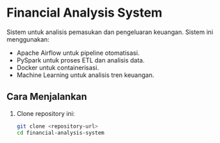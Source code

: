 # Financial Analysis System

Sistem untuk analisis pemasukan dan pengeluaran keuangan. Sistem ini menggunakan:
- Apache Airflow untuk pipeline otomatisasi.
- PySpark untuk proses ETL dan analisis data.
- Docker untuk containerisasi.
- Machine Learning untuk analisis tren keuangan.

## Cara Menjalankan
1. Clone repository ini:
   ```bash
   git clone <repository-url>
   cd financial-analysis-system
